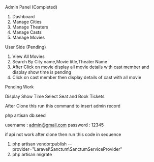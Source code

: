 
Admin Panel (Completed)

1. Dashboard
2. Manage Cities
3. Manage Theaters
4. Manage Casts
5. Manage Movies

User Side (Pending)

1. View All Movies
2. Search By City name,Movie title,Theater Name
3. After Click on movie display all movie details with cast member and display show time is pending 
4. Click on cast member then display details of cast with all movie 

Pending Work

Display Show Time
Select Seat and
Book Tickets


After Clone this run this command to insert admin record

php artisan db:seed

username : admin@gmail.com
password : 12345

if api not work after clone then run this code in sequence 
1. php artisan vendor:publish --provider="Laravel\Sanctum\SanctumServiceProvider"
2. php artisan migrate
